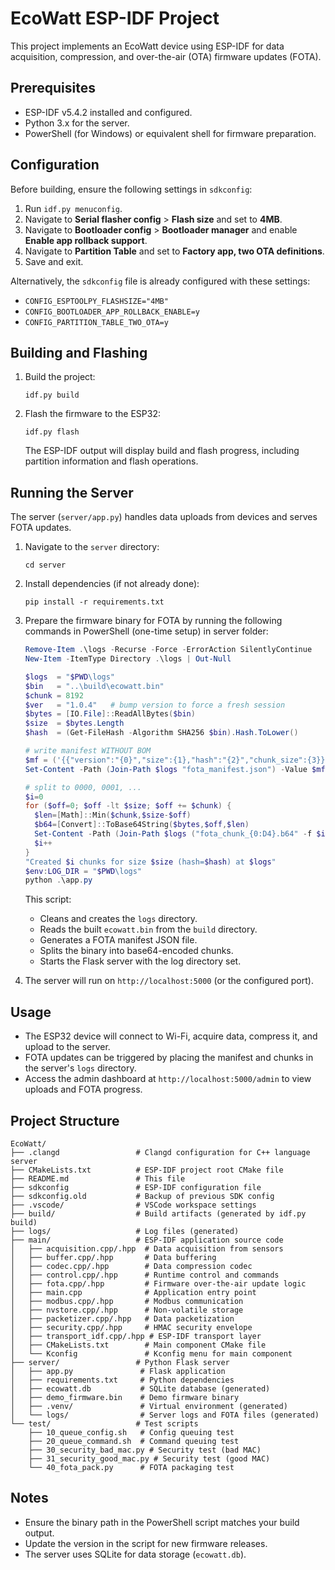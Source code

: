 # EcoWatt ESP-IDF Project

This project implements an EcoWatt device using ESP-IDF for data acquisition, compression, and over-the-air (OTA) firmware updates (FOTA).

## Prerequisites

- ESP-IDF v5.4.2 installed and configured.
- Python 3.x for the server.
- PowerShell (for Windows) or equivalent shell for firmware preparation.

## Configuration

Before building, ensure the following settings in `sdkconfig`:

1. Run `idf.py menuconfig`.
2. Navigate to **Serial flasher config** > **Flash size** and set to **4MB**.
3. Navigate to **Bootloader config** > **Bootloader manager** and enable **Enable app rollback support**.
4. Navigate to **Partition Table** and set to **Factory app, two OTA definitions**.
5. Save and exit.

Alternatively, the `sdkconfig` file is already configured with these settings:
- `CONFIG_ESPTOOLPY_FLASHSIZE="4MB"`
- `CONFIG_BOOTLOADER_APP_ROLLBACK_ENABLE=y`
- `CONFIG_PARTITION_TABLE_TWO_OTA=y`

## Building and Flashing

1. Build the project:
   ```
   idf.py build
   ```

2. Flash the firmware to the ESP32:
   ```
   idf.py flash
   ```

   The ESP-IDF output will display build and flash progress, including partition information and flash operations.

## Running the Server

The server (`server/app.py`) handles data uploads from devices and serves FOTA updates.

1. Navigate to the `server` directory:
   ```
   cd server
   ```

2. Install dependencies (if not already done):
   ```
   pip install -r requirements.txt
   ```

3. Prepare the firmware binary for FOTA by running the following commands in PowerShell (one-time setup) in server folder:

   ```powershell
   Remove-Item .\logs -Recurse -Force -ErrorAction SilentlyContinue
   New-Item -ItemType Directory .\logs | Out-Null

   $logs  = "$PWD\logs"
   $bin   = "..\build\ecowatt.bin"  
   $chunk = 8192
   $ver   = "1.0.4"   # bump version to force a fresh session
   $bytes = [IO.File]::ReadAllBytes($bin)
   $size  = $bytes.Length
   $hash  = (Get-FileHash -Algorithm SHA256 $bin).Hash.ToLower()

   # write manifest WITHOUT BOM
   $mf = ('{{"version":"{0}","size":{1},"hash":"{2}","chunk_size":{3}}}' -f $ver,$size,$hash,$chunk)
   Set-Content -Path (Join-Path $logs "fota_manifest.json") -Value $mf -Encoding Ascii -NoNewline

   # split to 0000, 0001, ...
   $i=0
   for ($off=0; $off -lt $size; $off += $chunk) {
     $len=[Math]::Min($chunk,$size-$off)
     $b64=[Convert]::ToBase64String($bytes,$off,$len)
     Set-Content -Path (Join-Path $logs ("fota_chunk_{0:D4}.b64" -f $i)) -Value $b64 -Encoding ASCII -NoNewline
     $i++
   }
   "Created $i chunks for size $size (hash=$hash) at $logs"
   $env:LOG_DIR = "$PWD\logs"
   python .\app.py
   ```

   This script:
   - Cleans and creates the `logs` directory.
   - Reads the built `ecowatt.bin` from the `build` directory.
   - Generates a FOTA manifest JSON file.
   - Splits the binary into base64-encoded chunks.
   - Starts the Flask server with the log directory set.

4. The server will run on `http://localhost:5000` (or the configured port).

## Usage

- The ESP32 device will connect to Wi-Fi, acquire data, compress it, and upload to the server.
- FOTA updates can be triggered by placing the manifest and chunks in the server's `logs` directory.
- Access the admin dashboard at `http://localhost:5000/admin` to view uploads and FOTA progress.

## Project Structure

```
EcoWatt/
├── .clangd                 # Clangd configuration for C++ language server
├── CMakeLists.txt          # ESP-IDF project root CMake file
├── README.md               # This file
├── sdkconfig               # ESP-IDF configuration file
├── sdkconfig.old           # Backup of previous SDK config
├── .vscode/                # VSCode workspace settings
├── build/                  # Build artifacts (generated by idf.py build)
├── logs/                   # Log files (generated)
├── main/                   # ESP-IDF application source code
│   ├── acquisition.cpp/.hpp  # Data acquisition from sensors
│   ├── buffer.cpp/.hpp       # Data buffering
│   ├── codec.cpp/.hpp        # Data compression codec
│   ├── control.cpp/.hpp      # Runtime control and commands
│   ├── fota.cpp/.hpp         # Firmware over-the-air update logic
│   ├── main.cpp              # Application entry point
│   ├── modbus.cpp/.hpp       # Modbus communication
│   ├── nvstore.cpp/.hpp      # Non-volatile storage
│   ├── packetizer.cpp/.hpp   # Data packetization
│   ├── security.cpp/.hpp     # HMAC security envelope
│   ├── transport_idf.cpp/.hpp # ESP-IDF transport layer
│   ├── CMakeLists.txt        # Main component CMake file
│   └── Kconfig               # Kconfig menu for main component
├── server/                 # Python Flask server
│   ├── app.py               # Flask application
│   ├── requirements.txt     # Python dependencies
│   ├── ecowatt.db           # SQLite database (generated)
│   ├── demo_firmware.bin    # Demo firmware binary
│   ├── .venv/               # Virtual environment (generated)
│   └── logs/                # Server logs and FOTA files (generated)
└── test/                   # Test scripts
    ├── 10_queue_config.sh   # Config queuing test
    ├── 20_queue_command.sh  # Command queuing test
    ├── 30_security_bad_mac.py # Security test (bad MAC)
    ├── 31_security_good_mac.py # Security test (good MAC)
    └── 40_fota_pack.py      # FOTA packaging test
```

## Notes

- Ensure the binary path in the PowerShell script matches your build output.
- Update the version in the script for new firmware releases.
- The server uses SQLite for data storage (`ecowatt.db`).
